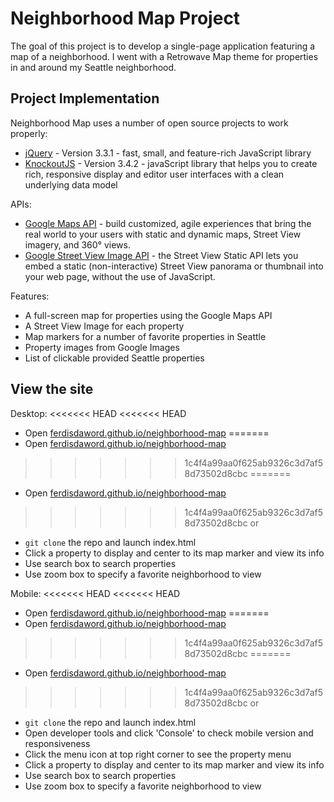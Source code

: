# Neighborhood Map Project

The goal of this project is to develop a single-page application featuring a map of a neighborhood.  I went with a Retrowave Map theme for properties in and around my Seattle neighborhood.

## Project Implementation

Neighborhood Map uses a number of open source projects to work properly:
* [jQuery](https://jquery.com/) - Version 3.3.1 - fast, small, and feature-rich JavaScript library
* [KnockoutJS](http://knockoutjs.com) - Version 3.4.2 - javaScript library that helps you to create rich, responsive display and editor user interfaces with a clean underlying data model

APIs:
* [Google Maps API](https://developers.google.com/maps/documentation/) - build customized, agile experiences that bring the real world to your users with static and dynamic maps, Street View imagery, and 360° views.
* [Google Street View Image API](https://developers.google.com/maps/documentation/streetview/intro) - the Street View Static API lets you embed a static (non-interactive) Street View panorama or thumbnail into your web page, without the use of JavaScript.

Features:
* A full-screen map for properties using the Google Maps API
* A Street View Image for each property
* Map markers for a number of favorite properties in Seattle
* Property images from Google Images
* List of clickable provided Seattle properties

## View the site

Desktop:
<<<<<<< HEAD
<<<<<<< HEAD
* Open [ferdisdaword.github.io/neighborhood-map](https://ferdisdaword.github.io/neighborhood-map/)
=======
* Open [ferdisdaword.github.io/neighborhood-map](https://ferdisdaword.github.io/neighborhood-map)
>>>>>>> 1c4f4a99aa0f625ab9326c3d7af58d73502d8cbc
=======
* Open [ferdisdaword.github.io/neighborhood-map](https://ferdisdaword.github.io/neighborhood-map)
>>>>>>> 1c4f4a99aa0f625ab9326c3d7af58d73502d8cbc
or
* `git clone` the repo and launch index.html
* Click a property to display and center to its map marker and view its info
* Use search box to search properties
* Use zoom box to specify a favorite neighborhood to view

Mobile:
<<<<<<< HEAD
<<<<<<< HEAD
* Open [ferdisdaword.github.io/neighborhood-map](https://ferdisdaword.github.io/neighborhood-map/)
=======
* Open [ferdisdaword.github.io/neighborhood-map](https://ferdisdaword.github.io/neighborhood-map)
>>>>>>> 1c4f4a99aa0f625ab9326c3d7af58d73502d8cbc
=======
* Open [ferdisdaword.github.io/neighborhood-map](https://ferdisdaword.github.io/neighborhood-map)
>>>>>>> 1c4f4a99aa0f625ab9326c3d7af58d73502d8cbc
or
* `git clone` the repo and launch index.html
* Open developer tools and click 'Console' to check mobile version and responsiveness 
* Click the menu icon at top right corner to see the property menu
* Click a property to display and center to its map marker and view its info
* Use search box to search properties
* Use zoom box to specify a favorite neighborhood to view